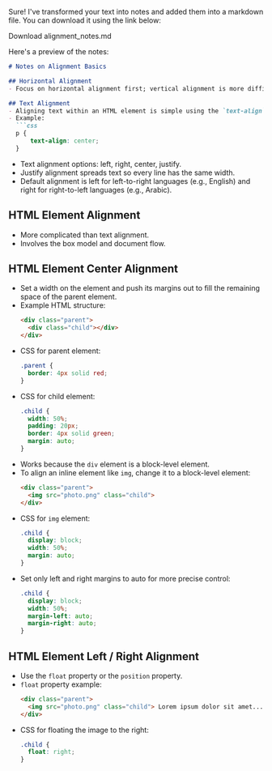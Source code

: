 Sure! I've transformed your text into notes and added them into a markdown file. You can download it using the link below:

Download alignment_notes.md

Here's a preview of the notes:

```markdown
# Notes on Alignment Basics

## Horizontal Alignment
- Focus on horizontal alignment first; vertical alignment is more difficult and will be explored later.

## Text Alignment
- Aligning text within an HTML element is simple using the `text-align` CSS property.
- Example:
  ```css
  p {
      text-align: center;
  }
  ```
- Text alignment options: left, right, center, justify.
- Justify alignment spreads text so every line has the same width.
- Default alignment is left for left-to-right languages (e.g., English) and right for right-to-left languages (e.g., Arabic).

## HTML Element Alignment
- More complicated than text alignment.
- Involves the box model and document flow.

## HTML Element Center Alignment
- Set a width on the element and push its margins out to fill the remaining space of the parent element.
- Example HTML structure:
  ```html
  <div class="parent">
    <div class="child"></div>
  </div>
  ```
- CSS for parent element:
  ```css
  .parent {
    border: 4px solid red;
  }
  ```
- CSS for child element:
  ```css
  .child {
    width: 50%;
    padding: 20px;
    border: 4px solid green;
    margin: auto;
  }
  ```
- Works because the `div` element is a block-level element.
- To align an inline element like `img`, change it to a block-level element:
  ```html
  <div class="parent">
    <img src="photo.png" class="child">
  </div>
  ```
- CSS for `img` element:
  ```css
  .child {
    display: block;
    width: 50%;
    margin: auto;
  }
  ```
- Set only left and right margins to auto for more precise control:
  ```css
  .child {
    display: block;
    width: 50%;
    margin-left: auto;
    margin-right: auto;
  }
  ```

## HTML Element Left / Right Alignment
- Use the `float` property or the `position` property.
- `float` property example:
  ```html
  <div class="parent">
    <img src="photo.png" class="child"> Lorem ipsum dolor sit amet...
  </div>
  ```
- CSS for floating the image to the right:
  ```css
  .child {
    float: right;
  }
  ```
